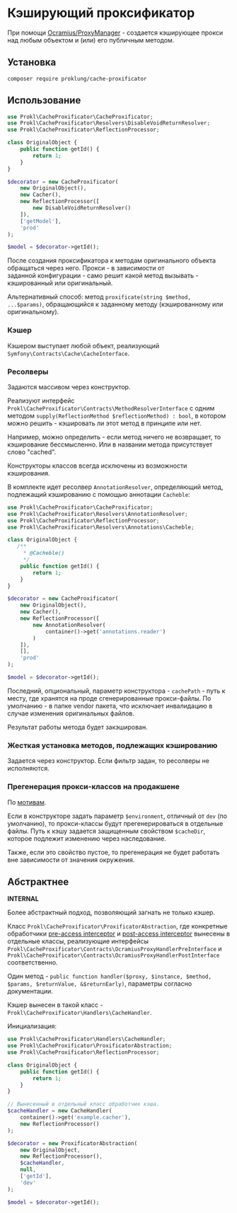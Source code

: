 # Кэширующий проксификатор

При помощи [Ocramius/ProxyManager](https://github.com/Ocramius/ProxyManager) - создается кэширующее прокси над любым объектом
и (или) его публичным методом.

## Установка

`composer require proklung/cache-proxificator`

## Использование

```php
use Prokl\CacheProxificator\CacheProxificator;
use Prokl\CacheProxificator\Resolvers\DisableVoidReturnResolver;
use Prokl\CacheProxificator\ReflectionProcessor;

class OriginalObject {
    public function getId() {
        return 1;
    }   
}

$decorator = new CacheProxificator(
    new OriginalObject(),
    new Cacher(),
    new ReflectionProcessor([
        new DisableVoidReturnResolver()
    ]),
    ['getModel'],
    'prod' 
);

$model = $decorator->getId();
```

После создания проксификатора к методам оригинального объекта обращаться через него. Прокси - в зависимости от  
заданной конфигурации - само решит какой метод вызывать - кэшированный или оригинальный.

Альтернативный способ: метод `proxificate(string $method, ...$params)`, обращающийся к заданному методу (кэшированному или оригинальному).

### Кэшер

Кэшером выступает любой объект, реализующий `Symfony\Contracts\Cache\CacheInterface`.

### Ресолверы

Задаются массивом через конструктор. 

Реализуют интерфейс `Prokl\CacheProxificator\Contracts\MethodResolverInterface` с одним
методом `supply(ReflectionMethod $reflectionMethod) : bool`, в котором можно решить - кэшировать ли этот метод в принципе
или нет. 

Например, можно определить - если метод ничего не возвращает, то кэширование бессмысленно. Или в названии метода
присутствует слово "cached".

Конструкторы классов всегда исключены из возможности кэширования.

В комплекте идет ресолвер `AnnotationResolver`, определяющий метод, подлежащий кэшированию с помощью аннотации 
`Cacheble`:

```php
use Prokl\CacheProxificator\CacheProxificator;
use Prokl\CacheProxificator\Resolvers\AnnotationResolver;
use Prokl\CacheProxificator\ReflectionProcessor;
use Prokl\CacheProxificator\Resolvers\Annotations\Cacheble;

class OriginalObject {
   /**
     * @Cacheble()
     */
    public function getId() {
        return 1;
    }   
}

$decorator = new CacheProxificator(
    new OriginalObject(),
    new Cacher(),
    new ReflectionProcessor([
        new AnnotationResolver(
            container()->get('annotations.reader')
        )
    ]),
    [],
    'prod'    
);

$model = $decorator->getId();
```

Последний, опциональный, параметр конструктора - `cachePath` - путь к месту, где хранятся на проде сгенерированные прокси-файлы.
По умолчанию - в папке vendor пакета, что исключает инвалидацию в случае изменения оригинальных файлов.

Результат работы метода будет закэширован.

### Жесткая установка методов, подлежащих кэшированию

Задается через конструктор. Если фильтр задан, то ресолверы не исполняются.

### Прегенерация прокси-классов на продакшене

По [мотивам](https://github.com/Ocramius/ProxyManager/blob/2.12.x/docs/tuning-for-production.md).

Если в конструкторе задать параметр `$environment`, отличный от `dev` (по умолчанию), то прокси-классы будут прегенерироваться
в отдельные файлы. Путь к кэшу задается защищенным свойством `$cacheDir`, которое подлежит изменению через наследование.

Также, если это свойство пустое, то прегенерация не будет работать вне зависимости от значения окружения.
 
## Абстрактнее

**INTERNAL**

Более абстрактный подход, позволяющий загнать не только кэшер.

Класс `Prokl\CacheProxificator\ProxificatorAbstraction`, где конкретные обработчики [pre-access interceptor](https://github.com/Ocramius/ProxyManager/blob/2.12.x/docs/access-interceptor-value-holder.md) и
[post-access interceptor](https://github.com/Ocramius/ProxyManager/blob/2.12.x/docs/access-interceptor-value-holder.md)
вынесены в отдельные классы, реализующие интерфейсы `Prokl\CacheProxificator\Contracts\OcramiusProxyHandlerPreInterface` и `Prokl\CacheProxificator\Contracts\OcramiusProxyHandlerPostInterface` соответственно.

Один метод - `public function handler($proxy, $instance, $method, $params, $returnValue, &$returnEarly)`, параметры согласно документации.

Кэшер вынесен в такой класс - `Prokl\CacheProxificator\Handlers\CacheHandler`.

Инициализация:

```php
use Prokl\CacheProxificator\Handlers\CacheHandler;
use Prokl\CacheProxificator\ProxificatorAbstraction;
use Prokl\CacheProxificator\ReflectionProcessor;

class OriginalObject {
    public function getId() {
        return 1;
    }   
}

// Вынесенный в отдельный класс обработчик кэша.
$cacheHandler = new CacheHandler(
    container()->get('example.cacher'),
    new ReflectionProcessor()
);

$decorator = new ProxificatorAbstraction(
    new OriginalObject,
    new ReflectionProcessor(),
    $cacheHandler,
    null,
    ['getId'],
    'dev'    
);

$model = $decorator->getId();
```
